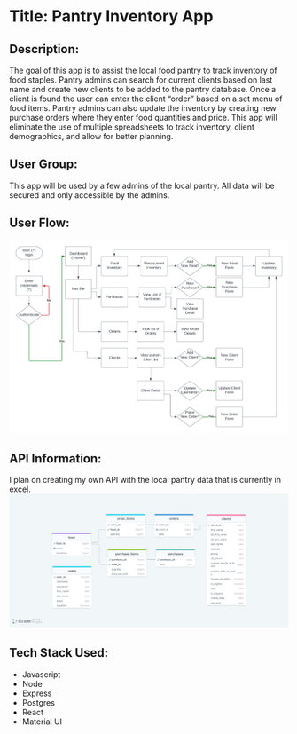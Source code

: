 # Title: Pantry Inventory App

## Description:
The goal of this app is to assist the local food pantry to track inventory of food staples. Pantry admins can search for current clients based on last name and create new clients to be added to the pantry database. Once a client is found the user can enter the client “order” based on a set menu of food items. Pantry admins can also update the inventory by creating new purchase orders where they enter food quantities and price. This app will eliminate the use of multiple spreadsheets to track inventory, client demographics, and allow for better planning. 
 
## User Group:
This app will be used by a few admins of the local pantry. All data will be secured and only accessible by the admins.

## User Flow:
![User Flow](/static/userflows.png)


## API Information:
I plan on creating my own API with the local pantry data that is currently in excel.
![Schema](/static/database_schema.png)


## Tech Stack Used:
* Javascript
* Node
* Express
* Postgres
* React
* Material UI
